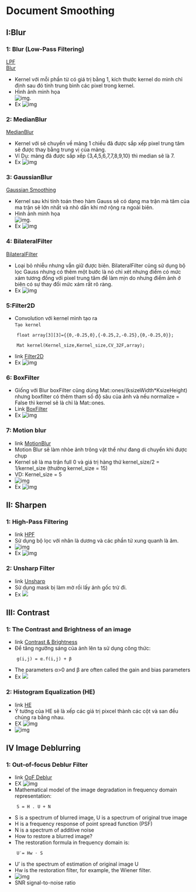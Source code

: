# Document Smoothing
## I:Blur
### 1: Blur (Low-Pass Filtering)
[LPF](https://diffractionlimited.com/help/maximdl/MaxIm-DL.htm#High-Pass_Filtering.htm)\
[Blur](https://docs.opencv.org/4.1.2/d4/d86/group__imgproc__filter.html#ga8c45db9afe636703801b0b2e440fce37)
* Kernel với mỗi phần từ có giá trị bằng 1, kích thước kernel do mình chỉ định sau đó tính trung bình các pixel trong kernel.
* Hình ảnh minh họa \
![img](../img_docs/Blur_kernel.png).
* Ex ![img](../img_docs/Result/Blur.png)
### 2: MedianBlur
[MedianBlur](https://docs.opencv.org/4.1.2/d4/d86/group__imgproc__filter.html#ga8c45db9afe636703801b0b2e440fce37)
* Kernel với sẽ chuyển về mảng 1 chiều đã được sắp xếp pixel trung tâm sẽ được thay bằng trung vị của mảng.
* Ví Dụ: mảng đã được sắp xếp {3,4,5,6,7,7,8,9,10} thì median sẽ là 7.
* Ex ![img](../img_docs/Result/MedianBlur.png)
### 3: GaussianBlur
[Gaussian Smoothing](https://homepages.inf.ed.ac.uk/rbf/HIPR2/gsmooth.htm)
* Kernel sau khi tính toán theo hàm Gauss sẽ có dạng ma trận mà tâm của ma trận sẽ lớn nhất và nhỏ dần khi mở rộng ra ngoài biên.
* Hình ảnh minh họa \
![img](../img_docs/Gau_kernel.png).
* Ex ![img](../img_docs/Result/GaussiBlur.png)
### 4: BilateralFilter
[BilateralFilter](https://docs.opencv.org/3.4.3/d4/d86/group__imgproc__filter.html#ga9d7064d478c95d60003cf839430737ed)
* Loại bỏ nhiễu nhưng vẫn giữ được biên. BilateralFilter cũng sử dụng bộ lọc Gauss nhưng có thêm một bước là nó chỉ xét nhưng điểm có mức xám tương đồng với pixel trung tâm để làm mịn do nhưng điểm ảnh ở biên có sự thay đổi mức xám rất rõ ràng.
* Ex ![img](../img_docs/Result/BilaterFilter.png)
### 5:Filter2D
* Convolution với kernel mình tạo ra \
  `Tạo kernel` 
```
    float array[3][3]={{0,-0.25,0},{-0.25,2,-0.25},{0,-0.25,0}};

    Mat kernel(Kernel_size,Kernel_size,CV_32F,array);
```
* link [Filter2D](https://docs.opencv.org/2.4/doc/tutorials/imgproc/imgtrans/filter_2d/filter_2d.html)
* Ex ![img](../img_docs/Result/filter2D.png)
### 6: BoxFilter
* Giống với Blur boxFilter cũng dùng Mat::ones/(ksizeWidth*KsizeHeight) nhưng boxfilter có thêm tham số độ sâu của ảnh và nếu normalize = False thì kernel sẽ là chỉ là Mat::ones.
* Link [BoxFilter](https://docs.opencv.org/4.1.2/d4/d86/group__imgproc__filter.html#gad533230ebf2d42509547d514f7d3fbc3)
* Ex ![img](../img_docs/Result/boxFilter.png)
### 7: Motion blur
* link [MotionBlur](https://subscription.packtpub.com/book/application_development/9781785283932/2/ch02lvl1sec21/motion-blur)
* Motion Blur sẽ làm nhòe ảnh trông vật thể như đang di chuyển khi được chụp
* Kernel sẽ là ma trận full 0 và giá trị hàng thứ kernel_size/2 = 1/kernel_size (thường kernel_size = 15)
* VD: Kernel_size = 5  
* ![img](../img_docs/Motion_Kernel_size.png)
* Ex ![img](../img_docs/Result/MotionBlur.png)
## II: Sharpen
### 1: High-Pass Filtering
* link [HPF](http://opencv-tutorials-hub.blogspot.com/2016/02/opencv-code-for-high-pass-filter.html)
* Sử dụng bộ lọc với nhân là dương và các phần tử xung quanh là âm.
* ![img](../img_docs/Kernel_HPF.png)
* Ex ![img](./../img_docs/Result/HPF.png)
### 2: Unsharp Filter
* link [Unsharp](https://homepages.inf.ed.ac.uk/rbf/HIPR2/unsharp.htm)
* Sử dụng mask bị làm mờ rồi lấy ảnh gốc trừ đi.
* Ex ![](../img_docs/Result/unsharp.png)
## III: Contrast
### 1: The Contrast and Brightness of an image
* link [Contrast & Brightness](https://docs.opencv.org/3.4/d3/dc1/tutorial_basic_linear_transform.html)
* Để tăng ngưỡng sáng của ảnh lên ta sử dụng công thức:
```
    g(i,j) = α.f(i,j) + β 
```
* The parameters α>0 and β are often called the gain and bias parameters
* Ex ![](../img_docs/Result/UpContrast.png)
### 2: Histogram Equalization (HE)
* link [HE](https://www.opencv-srf.com/2018/02/histogram-equalization.html)
* Ý tưởng của HE sẽ là xếp các giá trị pixcel thành các cột và san đều chúng ra bằng nhau.
* EX ![img](../img_docs/ex_HE.png)
* ![img](../img_docs/Result/he.png)
## IV Image Deblurring
### 1: Out-of-focus Deblur Filter
* link [OoF Deblur](https://docs.opencv.org/master/de/d3c/tutorial_out_of_focus_deblur_filter.html)
* EX ![img](../img_docs/OoF_Image&#32;debluring.png)
* Mathematical model of the image degradation in frequency domain representation:
```
    S = H . U + N
```
* S is a spectrum of blurred image, U is a spectrum of original true image
* H  is a frequency response of point spread function (PSF)
* N is a spectrum of additive noise
* How to restore a blurred image?
* The restoration formula in frequency domain is:
```
    U′= Hw ⋅ S
```
* U′ is the spectrum of estimation of original image  U
* Hw is the restoration filter, for example, the Wiener filter.
*  ![img](../img_docs/Wiener_filter.png)
*  SNR signal-to-noise ratio